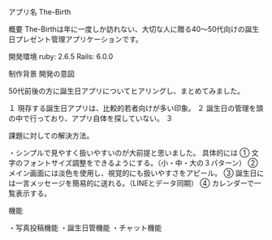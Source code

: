 アプリ名
The-Birth

概要
The-Birthは年に一度しか訪れない、大切な人に贈る40〜50代向けの誕生日プレゼント管理アプリケーションです。

開発環境
ruby: 2.6.5
Rails: 6.0.0

制作背景
開発の意図

50代前後の方に誕生日アプリについてヒアリングし、まとめてみました。

１ 現存する誕生日アプリは、比較的若者向けが多い印象。
２ 誕生日の管理を頭の中で行っており、アプリ自体を探していない。
３ 

課題に対しての解決方法。

・シンプルで見やすく扱いやすいのが大前提と思いました。
  具体的には
  ① 文字のフォントサイズ調整をできるようにする。（小・中・大の３パターン）
  ② メイン画面には淡色を使用し、視覚的にも扱いやすさをアピール。
  ③ 誕生日には一言メッセージを簡易的に送れる。（LINEとデータ同期）
  ④ カレンダーで一覧表示する。

機能

・写真投稿機能
・誕生日管機能
・チャット機能







  








